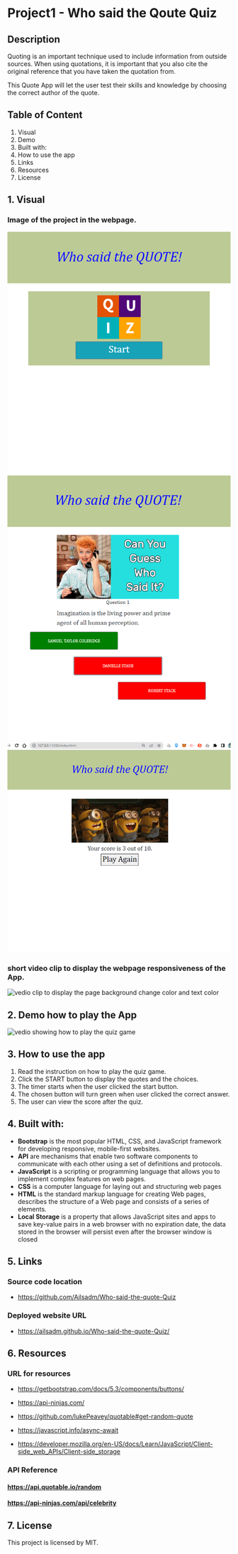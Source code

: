 # Project1 - Who said the Qoute Quiz

## Description

Quoting is an important technique used to include information from outside sources. When using quotations, it is important that you also cite the original reference that you have taken the quotation from.

This Quote App will let the user test their skills and knowledge by choosing the correct author of the quote.

## Table of Content

1. Visual
2. Demo
3. Built with:
4. How to use the app
5. Links
6. Resources
7. License

## 1. Visual

### Image of the project in the webpage.

<img src="./assets/images/to-start.png" alt="image of the page displaying a start button"/>

<img src="./assets/images/correct-answer-green.png" alt="image of the page displaying the correct answer in green button"/>

<img src="./assets/images/score.png" alt="image of the page displaying the user score"/>

### short video clip to display the webpage responsiveness of the App.

<img src="./assets/images/page-responsiveness.mp4" alt="vedio clip to display the page background change color and text color" />

## 2. Demo how to play the App

<img src="./assets/images/demo-vedio.mp4" alt="vedio showing how to play the quiz game" />

## 3. How to use the app

1. Read the instruction on how to play the quiz game.
2. Click the START button to display the quotes and the choices.
3. The timer starts when the user clicked the start button.
4. The chosen button will turn green when user clicked the correct answer.
5. The user can view the score after the quiz.

## 4. Built with:

- **Bootstrap** is the most popular HTML, CSS, and JavaScript framework for developing responsive, mobile-first websites.
- **API** are mechanisms that enable two software components to communicate with each other using a set of definitions and protocols.
- **JavaScript** is a scripting or programming language that allows you to implement complex features on web pages.
- **CSS** is a computer language for laying out and structuring web pages
- **HTML** is the standard markup language for creating Web pages, describes the structure of a Web page and consists of a series of elements.
- **Local Storage** is a property that allows JavaScript sites and apps to save key-value pairs in a web browser with no expiration date, the data stored in the browser will persist even after the browser window is closed

## 5. Links

### Source code location

- https://github.com/Ailsadm/Who-said-the-quote-Quiz

### Deployed website URL

- https://ailsadm.github.io/Who-said-the-quote-Quiz/

## 6. Resources

### URL for resources

- https://getbootstrap.com/docs/5.3/components/buttons/

- https://api-ninjas.com/

- https://github.com/lukePeavey/quotable#get-random-quote

- https://javascript.info/async-await

- https://developer.mozilla.org/en-US/docs/Learn/JavaScript/Client-side_web_APIs/Client-side_storage

### API Reference

#### https://api.quotable.io/random

#### https://api-ninjas.com/api/celebrity

## 7. License

This project is licensed by MIT.
